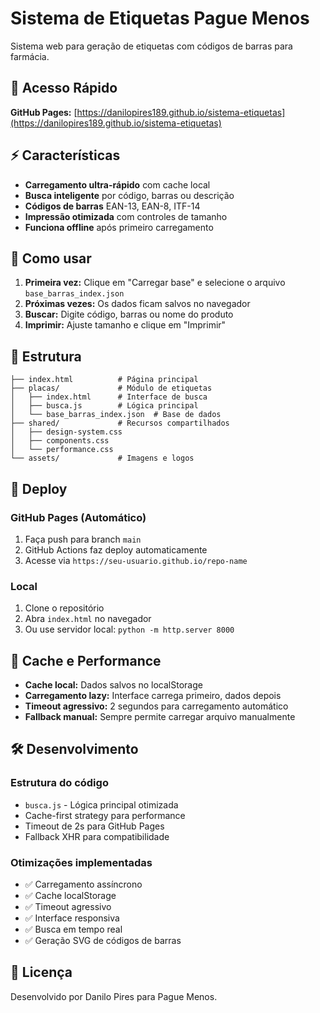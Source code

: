 # Sistema de Etiquetas Pague Menos

Sistema web para geração de etiquetas com códigos de barras para farmácia.

## 🚀 Acesso Rápido

**GitHub Pages:** [https://danilopires189.github.io/sistema-etiquetas](https://danilopires189.github.io/sistema-etiquetas)

## ⚡ Características

- **Carregamento ultra-rápido** com cache local
- **Busca inteligente** por código, barras ou descrição
- **Códigos de barras** EAN-13, EAN-8, ITF-14
- **Impressão otimizada** com controles de tamanho
- **Funciona offline** após primeiro carregamento

## 📱 Como usar

1. **Primeira vez:** Clique em "Carregar base" e selecione o arquivo `base_barras_index.json`
2. **Próximas vezes:** Os dados ficam salvos no navegador
3. **Buscar:** Digite código, barras ou nome do produto
4. **Imprimir:** Ajuste tamanho e clique em "Imprimir"

## 🔧 Estrutura

```
├── index.html          # Página principal
├── placas/             # Módulo de etiquetas
│   ├── index.html      # Interface de busca
│   ├── busca.js        # Lógica principal
│   └── base_barras_index.json  # Base de dados
├── shared/             # Recursos compartilhados
│   ├── design-system.css
│   ├── components.css
│   └── performance.css
└── assets/             # Imagens e logos
```

## 🚀 Deploy

### GitHub Pages (Automático)
1. Faça push para branch `main`
2. GitHub Actions faz deploy automaticamente
3. Acesse via `https://seu-usuario.github.io/repo-name`

### Local
1. Clone o repositório
2. Abra `index.html` no navegador
3. Ou use servidor local: `python -m http.server 8000`

## 💾 Cache e Performance

- **Cache local:** Dados salvos no localStorage
- **Carregamento lazy:** Interface carrega primeiro, dados depois
- **Timeout agressivo:** 2 segundos para carregamento automático
- **Fallback manual:** Sempre permite carregar arquivo manualmente

## 🛠️ Desenvolvimento

### Estrutura do código
- `busca.js` - Lógica principal otimizada
- Cache-first strategy para performance
- Timeout de 2s para GitHub Pages
- Fallback XHR para compatibilidade

### Otimizações implementadas
- ✅ Carregamento assíncrono
- ✅ Cache localStorage
- ✅ Timeout agressivo
- ✅ Interface responsiva
- ✅ Busca em tempo real
- ✅ Geração SVG de códigos de barras

## 📄 Licença

Desenvolvido por Danilo Pires para Pague Menos.
